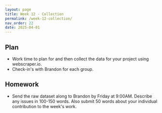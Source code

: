 ```yaml
---
layout: page
title: Week 12 - Collection
permalink: /week-12-collection/
nav_order: 22
date: 2025-04-01
---
```


## Plan

* Work time to plan for and then collect the data for your project using webscraper.io.
* Check-in's with Brandon for each group.

## Homework

* Send the raw dataset along to Brandon by Friday at 9:00AM. Describe any issues in 100-150 words. Also submit 50 words about your individual contribution to the week's work.